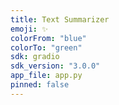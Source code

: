 ```yaml
---
title: Text Summarizer
emoji: ✨
colorFrom: "blue"
colorTo: "green"
sdk: gradio
sdk_version: "3.0.0"
app_file: app.py
pinned: false
---
```

